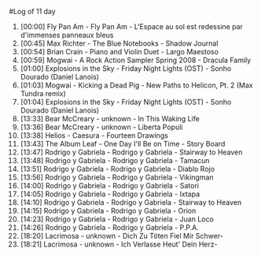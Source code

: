 #Log of 11 day

1. [00:00] Fly Pan Am - Fly Pan Am - L'Espace au sol est redessine par d'immenses panneaux bleus
1. [00:45] Max Richter - The Blue Notebooks - Shadow Journal
1. [00:54] Brian Crain - Piano and Violin Duet - Largo Maestoso
1. [00:59] Mogwai - A Rock Action Sampler Spring 2008 - Dracula Family
1. [01:00] Explosions in the Sky - Friday Night Lights (OST) - Sonho Dourado (Daniel Lanois)
1. [01:03] Mogwai - Kicking a Dead Pig - New Paths to Helicon, Pt. 2 (Max Tundra remix)
1. [01:04] Explosions in the Sky - Friday Night Lights (OST) - Sonho Dourado (Daniel Lanois)
1. [13:33] Bear McCreary - unknown - In This Waking Life
1. [13:36] Bear McCreary - unknown - Liberta Populi
1. [13:38] Helios - Caesura - Fourteen Drawings
1. [13:43] The Album Leaf - One Day I'll Be on Time - Story Board
1. [13:47] Rodrigo y Gabriela - Rodrigo y Gabriela - Stairway to Heaven
1. [13:48] Rodrigo y Gabriela - Rodrigo y Gabriela - Tamacun
1. [13:51] Rodrigo y Gabriela - Rodrigo y Gabriela - Diablo Rojo
1. [13:56] Rodrigo y Gabriela - Rodrigo y Gabriela - Vikingman
1. [14:00] Rodrigo y Gabriela - Rodrigo y Gabriela - Satori
1. [14:05] Rodrigo y Gabriela - Rodrigo y Gabriela - Ixtapa
1. [14:10] Rodrigo y Gabriela - Rodrigo y Gabriela - Stairway to Heaven
1. [14:15] Rodrigo y Gabriela - Rodrigo y Gabriela - Orion
1. [14:23] Rodrigo y Gabriela - Rodrigo y Gabriela - Juan Loco
1. [14:26] Rodrigo y Gabriela - Rodrigo y Gabriela - P.P.A.
1. [18:20] Lacrimosa - unknown - Dich Zu Töten Fiel Mir Schwer-
1. [18:21] Lacrimosa - unknown - Ich Verlasse Heut' Dein Herz-

